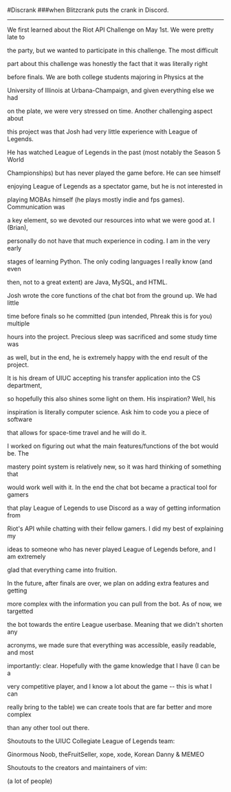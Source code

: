 #Discrank 
###when Blitzcrank puts the crank in Discord.

------------------------------------

We first learned about the Riot API Challenge on May 1st. We were pretty late to

the party, but we wanted to participate in this challenge. The most difficult 

part about this challenge was honestly the fact that it was literally right 

before finals. We are both college students majoring in Physics at the 

University of Illinois at Urbana-Champaign, and given everything else we had 

on the plate, we were very stressed on time. Another challenging aspect about

this project was that Josh had very little experience with League of Legends. 

He has watched League of Legends in the past (most notably the Season 5 World

Championships) but has never played the game before. He can see himself 

enjoying League of Legends as a spectator game, but he is not interested in

playing MOBAs himself (he plays mostly indie and fps games). Communication was

a key element, so we devoted our resources into what we were good at. I (Brian),

personally do not have that much experience in coding. I am in the very early 

stages of learning Python. The only coding languages I really know (and even 

then, not to a great extent) are Java, MySQL, and HTML. 


 
  
  



Josh wrote the core functions of the chat bot from the ground up. We had little 

time before finals so he committed (pun intended, Phreak this is for you) multiple

hours into the project. Precious sleep was sacrificed and some study time was 

as well, but in the end, he is extremely happy with the end result of the project.

It is his dream of UIUC accepting his transfer application into the CS department,

so hopefully this also shines some light on them. His inspiration? Well, his 

inspiration is literally computer science. Ask him to code you a piece of software

that allows for space-time travel and he will do it. 


 
  
   
   

I worked on figuring out what the main features/functions of the bot would be. The

mastery point system is relatively new, so it was hard thinking of something that

would work well with it. In the end the chat bot became a practical tool for gamers

that play League of Legends to use Discord as a way of getting information from 

Riot's API while chatting with their fellow gamers. I did my best of explaining my 

ideas to someone who has never played League of Legends before, and I am extremely

glad that everything came into fruition. 

 
  
   
   
   



In the future, after finals are over, we plan on adding extra features and getting 

more complex with the information you can pull from the bot. As of now, we targetted 

the bot towards the entire League userbase. Meaning that we didn't shorten any 

acronyms, we made sure that everything was accessible, easily readable, and most 

importantly: clear. Hopefully with the game knowledge that I have (I can be a 

very competitive player, and I know a lot about the game -- this is what I can 

really bring to the table) we can create tools that are far better and more complex 

than any other tool out there.








Shoutouts to the UIUC Collegiate League of Legends team:

Ginormous Noob, theFruitSeller, xope, xode, Korean Danny & MEMEO

Shoutouts to the creators and maintainers of vim:

(a lot of people)

